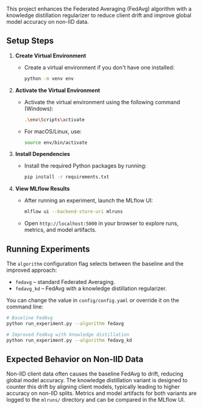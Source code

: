 
This project enhances the Federated Averaging (FedAvg) algorithm with a knowledge distillation regularizer to reduce client drift and improve global model accuracy on non-IID data.

## Setup Steps

1.  **Create Virtual Environment**
    -   Create a virtual environment if you don't have one installed:
        ```bash
        python -m venv env
        ```

2. **Activate the Virtual Environment**
    -   Activate the virtual environment using the following command (Windows):
        ```bash
        .\env\Scripts\activate
        ```
    -   For macOS/Linux, use:
        ```bash
        source env/bin/activate
        ```
        
3. **Install Dependencies**
    -   Install the required Python packages by running:
        ```bash
        pip install -r requirements.txt
        ```

4. **View MLflow Results**
    - After running an experiment, launch the MLflow UI:
        ```bash
        mlflow ui --backend-store-uri mlruns
        ```
    - Open `http://localhost:5000` in your browser to explore runs, metrics, and model artifacts.

## Running Experiments

The `algorithm` configuration flag selects between the baseline and the improved approach:

* `fedavg` – standard Federated Averaging.
* `fedavg_kd` – FedAvg with a knowledge distillation regularizer.

You can change the value in `config/config.yaml` or override it on the command line:

```bash
# Baseline FedAvg
python run_experiment.py --algorithm fedavg

# Improved FedAvg with knowledge distillation
python run_experiment.py --algorithm fedavg_kd
```

## Expected Behavior on Non-IID Data

Non-IID client data often causes the baseline FedAvg to drift, reducing global model accuracy. The knowledge distillation variant is designed to counter this drift by aligning client models, typically leading to higher accuracy on non-IID splits. Metrics and model artifacts for both variants are logged to the `mlruns/` directory and can be compared in the MLflow UI.
